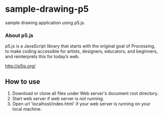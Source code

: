 # sample-drawing-p5

sample drawing application using p5.js.

### About p5.js

 p5.js is a JavaScript library that starts with the original goal of Processing, to make coding accessible for artists, designers, educators, and beginners, and reinterprets this for today’s web.

<http://p5js.org/>
 
## How to use
 
 1. Download or clone all files under Web server's document root directory.
 1. Start web server if web server is not running.
 1. Open url 'localhost/index.html' if your web server is running on your local machine.
 
